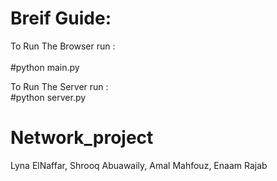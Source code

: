 # Breif Guide:

To Run The Browser run :  
<br>#python main.py
                      

To Run The Server run :  
 #python server.py
                      
                      

# Network_project
Lyna ElNaffar,
Shrooq Abuawaily,
Amal Mahfouz,
Enaam Rajab


